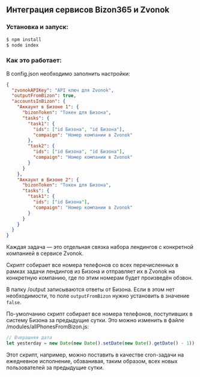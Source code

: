 ## Интеграция сервисов Bizon365 и Zvonok

### Установка и запуск:

```bash
$ npm install
$ node index
```

### Как это работает:

В config.json необходимо заполнить настройки:

```json
{
  "zvonokAPIKey": "API ключ для Zvonok",
  "outputFromBizon": true,
  "accountsInBizon": {
    "Аккаунт в Бизоне 1": {
      "bizonToken": "Токен для Бизона",
      "tasks": {
        "task1": {
          "ids": ["id Бизона", "id Бизона"],
          "compaign": "Номер компании в Zvonok"
        },
        "task2": {
          "ids": ["id Бизона", "id Бизона"],
          "compaign": "Номер компании в Zvonok"
        }
      }
    },
    "Аккаунт в Бизоне 2": {
      "bizonToken": "Токен для Бизона",
      "tasks": {
        "task1": {
          "ids": ["id Бизона"],
          "compaign": "Номер компании в Zvonok"
        }
      }
    }
  }
}
```

Каждая задача — это отдельная связка набора лендингов с конкретной компанией в сервисе Zvonok.

Скрипт собирает все номера телефонов со всех перечисленных в рамках задачи лендингов из Бизона и отправляет их в Zvonok на конкретную компанию, где по этим номерам будет произведён обзвон.

В папку /output записываются ответы от Бизона. Если в этом нет необходимости, то поле `outputFromBizon` нужно установить в значение `false`.

По-умолчанию скрипт собирает все номера телефонов, поступивших в систему Бизона за предыдущие сутки. Это можно изменить в файле /modules/allPhonesFromBizon.js:

```js
// Вчерашняя дата
let yesterday = new Date(new Date().setDate(new Date().getDate() - 1))
```

Этот скрипт, например, можно поставить в качестве cron-задачи на ежедневное исполнение, обзванивая, таким образом, всех новых пользователей за предыдущие сутки.
